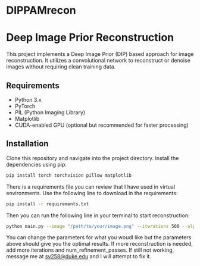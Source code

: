 # DIPPAMrecon

# Deep Image Prior Reconstruction

This project implements a Deep Image Prior (DIP) based approach for image reconstruction. It utilizes a convolutional network to reconstruct or denoise images without requiring clean training data.

## Requirements

- Python 3.x
- PyTorch
- PIL (Python Imaging Library)
- Matplotlib
- CUDA-enabled GPU (optional but recommended for faster processing)

## Installation

Clone this repository and navigate into the project directory. Install the dependencies using pip:

```bash
pip install torch torchvision pillow matplotlib
```

There is a requirements file you can review that I have used in virtual environments. 
Use the following line to download in the requirements:

```bash
pip install -r requirements.txt
```

Then you can run the following line in your terminal to start reconstruction:

```bash
python main.py --image "/path/to/your/image.png" --iterations 500 --alpha 0.8 --num_refinement_passes 3 --accumulation_steps 4 --save_path "output/path.png"
```

You can change the parameters for what you woudl like but the parameters above should give you the optimal results.
If more reconstruction is needed, add more iterations and num_refinement_passes.
If still not working, message me at sv258@duke.edu and I will attempt to fix it.